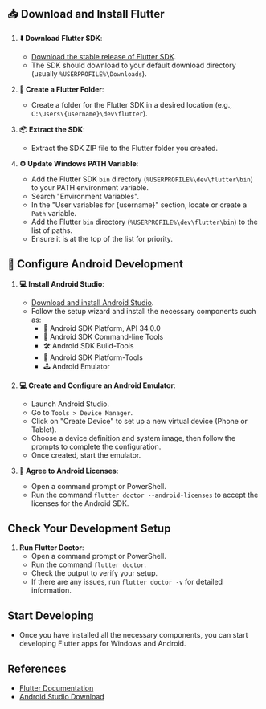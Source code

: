 ## 📥 Download and Install Flutter

1. **⬇️ Download Flutter SDK**:
    - [Download the stable release of Flutter SDK](https://storage.googleapis.com/flutter_infra_release/releases/stable/windows/flutter_windows_3.19.5-stable.zip).
    - The SDK should download to your default download directory (usually `%USERPROFILE%\Downloads`).

2. **📁 Create a Flutter Folder**:
    - Create a folder for the Flutter SDK in a desired location (e.g., `C:\Users\{username}\dev\flutter`).

3. **📦 Extract the SDK**:
    - Extract the SDK ZIP file to the Flutter folder you created.

4. **⚙️ Update Windows PATH Variable**:
    - Add the Flutter SDK `bin` directory (`%USERPROFILE%\dev\flutter\bin`) to your PATH environment variable.
    - Search "Environment Variables".
    - In the "User variables for {username}" section, locate or create a `Path` variable.
    - Add the Flutter `bin` directory (`%USERPROFILE%\dev\flutter\bin`) to the list of paths.
    - Ensure it is at the top of the list for priority.

## 📱 Configure Android Development

1. **💻 Install Android Studio**:
    - [Download and install Android Studio](https://redirector.gvt1.com/edgedl/android/studio/install/2023.2.1.25/android-studio-2023.2.1.25-windows.exe).
    - Follow the setup wizard and install the necessary components such as:
        - 🧩 Android SDK Platform, API 34.0.0
        - 🧰 Android SDK Command-line Tools
        - 🛠️ Android SDK Build-Tools
        - 🔧 Android SDK Platform-Tools
        - 🕹️ Android Emulator

2. **💻 Create and Configure an Android Emulator**:
    - Launch Android Studio.
    - Go to `Tools > Device Manager`.
    - Click on "Create Device" to set up a new virtual device (Phone or Tablet).
    - Choose a device definition and system image, then follow the prompts to complete the configuration.
    - Once created, start the emulator.

3. **📜 Agree to Android Licenses**:
    - Open a command prompt or PowerShell.
    - Run the command `flutter doctor --android-licenses` to accept the licenses for the Android SDK.

## Check Your Development Setup

1. **Run Flutter Doctor**:
    - Open a command prompt or PowerShell.
    - Run the command `flutter doctor`.
    - Check the output to verify your setup.
    - If there are any issues, run `flutter doctor -v` for detailed information.

## Start Developing

- Once you have installed all the necessary components, you can start developing Flutter apps for Windows and Android.

## References

- [Flutter Documentation](https://docs.flutter.dev/)
- [Android Studio Download](https://developer.android.com/studio)
